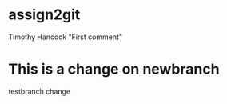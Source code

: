 # assign2git
Timothy Hancock
"First comment"


This is a change on newbranch
=======
testbranch change


